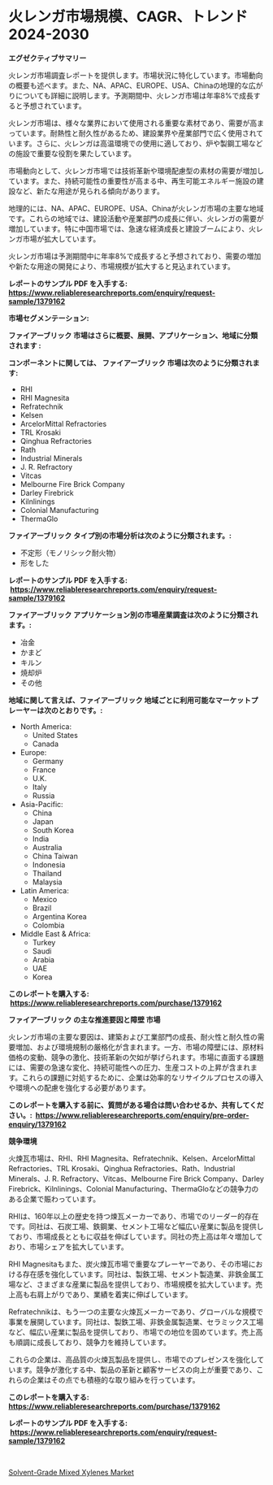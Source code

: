 <p><h1>火レンガ市場規模、CAGR、トレンド2024-2030</h1></p><p><strong>エグゼクティブサマリー</strong></p>
<p><p>火レンガ市場調査レポートを提供します。市場状況に特化しています。市場動向の概要も述べます。また、NA、APAC、EUROPE、USA、Chinaの地理的な広がりについても詳細に説明します。予測期間中、火レンガ市場は年率8%で成長すると予想されています。</p><p>火レンガ市場は、様々な業界において使用される重要な素材であり、需要が高まっています。耐熱性と耐久性があるため、建設業界や産業部門で広く使用されています。さらに、火レンガは高温環境での使用に適しており、炉や製鋼工場などの施設で重要な役割を果たしています。</p><p>市場動向として、火レンガ市場では技術革新や環境配慮型の素材の需要が増加しています。また、持続可能性の重要性が高まる中、再生可能エネルギー施設の建設など、新たな用途が見られる傾向があります。</p><p>地理的には、NA、APAC、EUROPE、USA、Chinaが火レンガ市場の主要な地域です。これらの地域では、建設活動や産業部門の成長に伴い、火レンガの需要が増加しています。特に中国市場では、急速な経済成長と建設ブームにより、火レンガ市場が拡大しています。</p><p>火レンガ市場は予測期間中に年率8%で成長すると予想されており、需要の増加や新たな用途の開発により、市場規模が拡大すると見込まれています。</p></p>
<p><strong>レポートのサンプル PDF を入手する: <a href="https://www.reliableresearchreports.com/enquiry/request-sample/1379162">https://www.reliableresearchreports.com/enquiry/request-sample/1379162</a></strong></p>
<p><strong>市場セグメンテーション:</strong></p>
<p><strong> ファイアーブリック 市場はさらに概要、展開、アプリケーション、地域に分類されます :</strong></p>
<p><strong>コンポーネントに関しては、 ファイアーブリック 市場は次のように分類されます: &nbsp;</strong></p>
<p><ul><li>RHI</li><li>RHI Magnesita</li><li>Refratechnik</li><li>Kelsen</li><li>ArcelorMittal Refractories</li><li>TRL Krosaki</li><li>Qinghua Refractories</li><li>Rath</li><li>Industrial Minerals</li><li>J. R. Refractory</li><li>Vitcas</li><li>Melbourne Fire Brick Company</li><li>Darley Firebrick</li><li>Kilnlinings</li><li>Colonial Manufacturing</li><li>ThermaGlo</li></ul></p>
<p><strong> ファイアーブリック タイプ別の市場分析は次のように分類されます。:</strong></p>
<p><ul><li>不定形（モノリシック耐火物）</li><li>形をした</li></ul></p>
<p><strong>レポートのサンプル PDF を入手する: &nbsp;<a href="https://www.reliableresearchreports.com/enquiry/request-sample/1379162">https://www.reliableresearchreports.com/enquiry/request-sample/1379162</a></strong></p>
<p><strong> ファイアーブリック アプリケーション別の市場産業調査は次のように分類されます。:</strong></p>
<p><ul><li>冶金</li><li>かまど</li><li>キルン</li><li>焼却炉</li><li>その他</li></ul></p>
<p><strong>地域に関して言えば、ファイアーブリック 地域ごとに利用可能なマーケットプレーヤーは次のとおりです。:</strong></p>
<p><ul>
    <li>
        North America:
        <ul>
            <li>United States</li>
            <li>Canada</li>
        </ul>
    </li>
    <li>
        Europe:
        <ul>
            <li>Germany</li>
            <li>France</li>
            <li>U.K.</li>
            <li>Italy</li>
            <li>Russia</li>
        </ul>
    </li>
    <li>
        Asia-Pacific:
        <ul>
            <li>China</li>
            <li>Japan</li>
            <li>South Korea</li>
            <li>India</li>
            <li>Australia</li>
            <li>China Taiwan</li>
            <li>Indonesia</li>
            <li>Thailand</li>
            <li>Malaysia</li>
        </ul>
    </li>
    <li>
        Latin America:
        <ul>
            <li>Mexico</li>
            <li>Brazil</li>
            <li>Argentina Korea</li>
            <li>Colombia</li>
        </ul>
    </li>
    <li>
        Middle East & Africa:
        <ul>
            <li>Turkey</li>
            <li>Saudi</li>
            <li>Arabia</li>
            <li>UAE</li>
            <li>Korea</li>
        </ul>
    </li>
    </ul></p>
<p><strong>このレポートを購入する: &nbsp;<a href="https://www.reliableresearchreports.com/purchase/1379162">https://www.reliableresearchreports.com/purchase/1379162</a></strong></p>
<p><strong>ファイアーブリック の主な推進要因と障壁 市場</strong></p>
<p><p>火レンガ市場の主要な要因は、建築および工業部門の成長、耐火性と耐久性の需要増加、および環境規制の厳格化が含まれます。一方、市場の障壁には、原材料価格の変動、競争の激化、技術革新の欠如が挙げられます。市場に直面する課題には、需要の急速な変化、持続可能性への圧力、生産コストの上昇が含まれます。これらの課題に対処するために、企業は効率的なリサイクルプロセスの導入や環境への配慮を強化する必要があります。</p></p>
<p><strong>このレポートを購入する前に、質問がある場合は問い合わせるか、共有してください。:&nbsp; <a href="https://www.reliableresearchreports.com/enquiry/pre-order-enquiry/1379162">https://www.reliableresearchreports.com/enquiry/pre-order-enquiry/1379162</a></strong></p>
<p><strong>競争環境</strong></p>
<p><p>火煉瓦市場は、RHI、RHI Magnesita、Refratechnik、Kelsen、ArcelorMittal Refractories、TRL Krosaki、Qinghua Refractories、Rath、Industrial Minerals、J. R. Refractory、Vitcas、Melbourne Fire Brick Company、Darley Firebrick、Kilnlinings、Colonial Manufacturing、ThermaGloなどの競争力のある企業で賑わっています。</p><p>RHIは、160年以上の歴史を持つ煉瓦メーカーであり、市場でのリーダー的存在です。同社は、石炭工場、鉄鋼業、セメント工場など幅広い産業に製品を提供しており、市場成長とともに収益を伸ばしています。同社の売上高は年々増加しており、市場シェアを拡大しています。</p><p>RHI Magnesitaもまた、炭火煉瓦市場で重要なプレーヤーであり、その市場における存在感を強化しています。同社は、製鉄工場、セメント製造業、非鉄金属工場など、さまざまな産業に製品を提供しており、市場規模を拡大しています。売上高も右肩上がりであり、業績を着実に伸ばしています。</p><p>Refratechnikは、もう一つの主要な火煉瓦メーカーであり、グローバルな規模で事業を展開しています。同社は、製鉄工場、非鉄金属製造業、セラミックス工場など、幅広い産業に製品を提供しており、市場での地位を固めています。売上高も順調に成長しており、競争力を維持しています。</p><p>これらの企業は、高品質の火煉瓦製品を提供し、市場でのプレゼンスを強化しています。競争が激化する中、製品の革新と顧客サービスの向上が重要であり、これらの企業はその点でも積極的な取り組みを行っています。</p></p>
<p><strong>このレポートを購入する: &nbsp; <a href="https://www.reliableresearchreports.com/purchase/1379162">https://www.reliableresearchreports.com/purchase/1379162</a></strong></p>
<p><strong>レポートのサンプル PDF を入手する: &nbsp;<a href="https://www.reliableresearchreports.com/enquiry/request-sample/1379162">https://www.reliableresearchreports.com/enquiry/request-sample/1379162</a></strong><strong></strong></p>
<p>&nbsp;</p>
<p><p><a href="https://funky-papaya-cf4.notion.site/Solvent-Grade-Mixed-Xylenes-Market-Offers-Provide-Insightful-Data-for-the-Time-Period-from-2024-to-2-b9ad6695ed564a6caec2dfe8bdc65441">Solvent-Grade Mixed Xylenes Market</a></p></p>